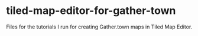 # tiled-map-editor-for-gather-town
Files for the tutorials I run for creating Gather.town maps in Tiled Map Editor.
